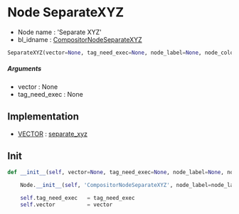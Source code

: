 # Node SeparateXYZ

- Node name : 'Separate XYZ'
- bl_idname : [CompositorNodeSeparateXYZ](https://docs.blender.org/api/current/bpy.types.CompositorNodeSeparateXYZ.html)


``` python
SeparateXYZ(vector=None, tag_need_exec=None, node_label=None, node_color=None)
```
##### Arguments

- vector : None
- tag_need_exec : None

## Implementation

- [VECTOR](/docs/Compositor/socket_VECTOR.md) : [separate_xyz](/docs/Compositor/socket_VECTOR.md#separate_xyz)

## Init

``` python
def __init__(self, vector=None, tag_need_exec=None, node_label=None, node_color=None):

    Node.__init__(self, 'CompositorNodeSeparateXYZ', node_label=node_label, node_color=node_color)

    self.tag_need_exec   = tag_need_exec
    self.vector          = vector
```
